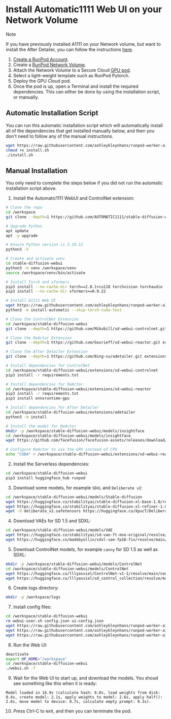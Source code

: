 # Install Automatic1111 Web UI on your Network Volume

> [!NOTE]
> If you have previously installed A1111 on your Network volume,
> but want to install the After Detailer, you can follow the
> instructions [here](./installing-adetailer.md).

1. [Create a RunPod Account](https://runpod.io?ref=2xxro4sy).
2. Create a [RunPod Network Volume](https://www.runpod.io/console/user/storage).
3. Attach the Network Volume to a Secure Cloud [GPU pod](https://www.runpod.io/console/gpu-secure-cloud).
4. Select a light-weight template such as RunPod Pytorch.
5. Deploy the GPU Cloud pod.
6. Once the pod is up, open a Terminal and install the required
   dependencies. This can either be done by using the installation
   script, or manually.

## Automatic Installation Script

You can run this automatic installation script which will
automatically install all of the dependencies that get installed
manually below, and then you don't need to follow any of the
manual instructions.

```bash
wget https://raw.githubusercontent.com/ashleykleynhans/runpod-worker-a1111/main/scripts/install.sh
chmod +x install.sh
./install.sh
```

## Manual Installation

You only need to complete the steps below if you did not run the
automatic installation script above.

1. Install the Automatic1111 WebUI and ControlNet extension:
```bash
# Clone the repo
cd /workspace
git clone --depth=1 https://github.com/AUTOMATIC1111/stable-diffusion-webui.git

# Upgrade Python
apt update
apt -y upgrade

# Ensure Python version is 3.10.12
python3 -V

# Create and activate venv
cd stable-diffusion-webui
python3 -m venv /workspace/venv
source /workspace/venv/bin/activate

# Install Torch and xformers
pip3 install --no-cache-dir torch==2.0.1+cu118 torchvision torchaudio --index-url https://download.pytorch.org/whl/cu118
pip3 install --no-cache-dir xformers==0.0.22

# Install A1111 Web UI
wget https://raw.githubusercontent.com/ashleykleynhans/runpod-worker-a1111/main/install-automatic.py
python3 -m install-automatic --skip-torch-cuda-test

# Clone the ControlNet Extension
cd /workspace/stable-diffusion-webui
git clone --depth=1 https://github.com/Mikubill/sd-webui-controlnet.git extensions/sd-webui-controlnet

# Clone the ReActor Extension
git clone --depth=1 https://github.com/Gourieff/sd-webui-reactor.git extensions/sd-webui-reactor

# Clone the After Detailer Extension
git clone --depth=1 https://github.com/Bing-su/adetailer.git extensions/adetailer

# Install dependencies for ControlNet
cd /workspace/stable-diffusion-webui/extensions/sd-webui-controlnet
pip3 install -r requirements.txt

# Install dependencies for ReActor
cd /workspace/stable-diffusion-webui/extensions/sd-webui-reactor
pip3 install -r requirements.txt
pip3 install onnxruntime-gpu

# Install dependencies for After Detailer
cd /workspace/stable-diffusion-webui/extensions/adetailer
python3 -m install

# Install the model for ReActor
mkdir -p /workspace/stable-diffusion-webui/models/insightface
cd /workspace/stable-diffusion-webui/models/insightface
wget https://github.com/facefusion/facefusion-assets/releases/download/models/inswapper_128.onnx

# Configure ReActor to use the GPU instead of CPU
echo "CUDA" > /workspace/stable-diffusion-webui/extensions/sd-webui-reactor/last_device.txt
```
2. Install the Serverless dependencies:
```bash
cd /workspace/stable-diffusion-webui
pip3 install huggingface_hub runpod
```
3. Download some models, for example `SDXL` and `Deliberate v2`:
```bash
cd /workspace/stable-diffusion-webui/models/Stable-diffusion
wget https://huggingface.co/stabilityai/stable-diffusion-xl-base-1.0/resolve/main/sd_xl_base_1.0.safetensors
wget https://huggingface.co/stabilityai/stable-diffusion-xl-refiner-1.0/resolve/main/sd_xl_refiner_1.0.safetensors
wget -O deliberate_v2.safetensors https://huggingface.co/XpucT/Deliberate/resolve/main/Deliberate_v2.safetensors
```
4. Download VAEs for SD 1.5 and SDXL:
```bash
cd /workspace/stable-diffusion-webui/models/VAE
wget https://huggingface.co/stabilityai/sd-vae-ft-mse-original/resolve/main/vae-ft-mse-840000-ema-pruned.safetensors
wget https://huggingface.co/madebyollin/sdxl-vae-fp16-fix/resolve/main/sdxl_vae.safetensors
```
5. Download ControlNet models, for example `canny` for SD 1.5 as well as SDXL:
```bash
mkdir -p /workspace/stable-diffusion-webui/models/ControlNet
cd /workspace/stable-diffusion-webui/models/ControlNet
wget https://huggingface.co/lllyasviel/ControlNet-v1-1/resolve/main/control_v11p_sd15_canny.pth
wget https://huggingface.co/lllyasviel/sd_control_collection/resolve/main/diffusers_xl_canny_full.safetensors
```
6. Create logs directory:
```bash
mkdir -p /workspace/logs
```
7. Install config files:
```bash
cd /workspace/stable-diffusion-webui
rm webui-user.sh config.json ui-config.json
wget https://raw.githubusercontent.com/ashleykleynhans/runpod-worker-a1111/main/webui-user.sh
wget https://raw.githubusercontent.com/ashleykleynhans/runpod-worker-a1111/main/config.json
wget https://raw.githubusercontent.com/ashleykleynhans/runpod-worker-a1111/main/ui-config.json
```
8. Run the Web UI:
```bash
deactivate
export HF_HOME="/workspace"
cd /workspace/stable-diffusion-webui
./webui.sh -f
```
9. Wait for the Web UI to start up, and download the models. You shoud
    see something like this when it is ready:
```
Model loaded in 16.9s (calculate hash: 8.0s, load weights from disk: 0.4s, create model: 2.1s, apply weights to model: 2.6s, apply half(): 2.6s, move model to device: 0.7s, calculate empty prompt: 0.3s).
```
10. Press Ctrl-C to exit, and then you can terminate the pod.
